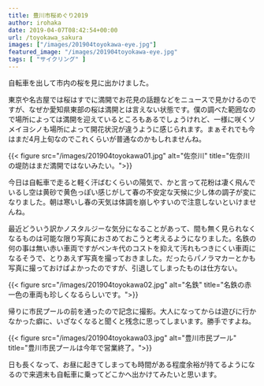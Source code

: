 ```yaml
---
title: 豊川市桜めぐり2019
author: irohaka
date: 2019-04-07T08:42:54+00:00
url: /toyokawa_sakura
images: ["/images/201904toyokawa-eye.jpg"]
featured_image: "/images/201904toyokawa-eye.jpg"
tags: [ "サイクリング" ]
---
```


自転車を出して市内の桜を見に出かけました。
  
東京や名古屋では桜はすでに満開でお花見の話題などをニュースで見かけるのですが、なぜか愛知県東部の桜は満開とは言えない状態です。僕の調べた範囲なので場所によっては満開を迎えているところもあるでしょうけれど、一様に咲くソメイヨシノも場所によって開花状況が違うように感じられます。まぁそれでも今はまだ4月上旬なのでこれくらいが普通なのかもしれませんね。
  
{{< figure src="/images/201904toyokawa01.jpg" alt="佐奈川" title="佐奈川の堤防はまだ満開ではないみたい。">}}

今日は自転車で走ると軽く汗ばむくらいの陽気で、かと言って花粉は凄く飛んでいるし空は黄砂で黄色っぽい感じがして春の不安定な天候に少し体の調子が変になりました。朝は寒いし春の天気は体調を崩しやすいので注意しないといけませんね。
  
最近どういう訳かノスタルジーな気分になることがあって、間も無く見られなくなるものは可能な限り写真におさめておこうと考えるようになりました。名鉄の何の事は無い赤い車両ですがペンキ代のコストを抑えて汚れもつきにくい車両になるそうで、とりあえず写真を撮っておきました。だったらパノラマカーとかも写真に撮っておけばよかったのですが、引退してしまったものは仕方ない。

{{< figure src="/images/201904toyokawa02.jpg" alt="名鉄" title="名鉄の赤一色の車両も珍しくなるらしいです。">}}

帰りに市民プールの前を通ったので記念に撮影。大人になってからは遊びに行かなかった癖に、いざなくなると聞くと残念に思ってしまいます。勝手ですよね。

{{< figure src="/images/201904toyokawa03.jpg" alt="豊川市民プール" title="豊川市民プールは今年で営業終了。">}}

日も長くなって、お昼に起きてしまっても時間がある程度余裕が持てるようになるので来週末も自転車に乗ってどこかへ出かけてみたいと思います。
